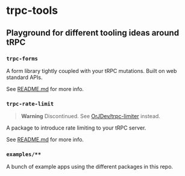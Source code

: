 # trpc-tools

## Playground for different tooling ideas around tRPC

### `trpc-forms`

A form library tightly coupled with your tRPC mutations. Built on web standard APIs.

See [README.md](./packages/form/README.md) for more info.

### `trpc-rate-limit`

> **Warning**
> Discontinued. See [OrJDev/trpc-limiter](https://github.com/OrJDev/trpc-limiter) instead.

A package to introduce rate limiting to your tRPC server.

See [README.md](./packages/trpc-rate-limit/README.md) for more info.

### `examples/**`

A bunch of example apps using the different packages in this repo.

